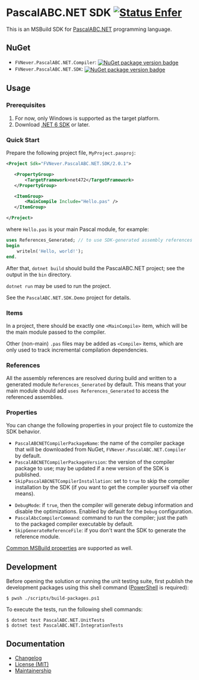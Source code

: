 PascalABC.NET SDK [![Status Enfer][status-enfer]][andivionian-status-classifier]
=================

This is an MSBuild SDK for [PascalABC.NET][pascalabc.net] programming language.

NuGet
-----

- `FVNever.PascalABC.NET.Compiler`: [<img valign="middle" src="https://img.shields.io/nuget/v/FVNever.PascalABC.NET.Compiler" alt="NuGet package version badge">][nuget.compiler.package]
- `FVNever.PascalABC.NET.SDK`: [<img valign="middle" src="https://img.shields.io/nuget/v/FVNever.PascalABC.NET.SDK" alt="NuGet package version badge">][nuget.sdk.package]

Usage
-----

### Prerequisites

1. For now, only Windows is supported as the target platform.
2. Download [.NET 6 SDK][dotnet.sdk] or later.

### Quick Start

Prepare the following project file, `MyProject.pasproj`:

```xml
<Project Sdk="FVNever.PascalABC.NET.SDK/2.0.1">

   <PropertyGroup>
       <TargetFramework>net472</TargetFramework>
   </PropertyGroup>

   <ItemGroup>
       <MainCompile Include="Hello.pas" />
   </ItemGroup>

</Project>
```

where `Hello.pas` is your main Pascal module, for example:

```pas
uses References_Generated; // to use SDK-generated assembly references
begin
    writeln('Hello, world!');
end.
```

After that, `dotnet build` should build the PascalABC.NET project; see the output in the `bin` directory.

`dotnet run` may be used to run the project.

See the `PascalABC.NET.SDK.Demo` project for details.

### Items

In a project, there should be exactly one `<MainCompile>` item, which will be the main module passed to the compiler.

Other (non-main) `.pas` files may be added as `<Compile>` items, which are only used to track incremental compilation dependencies.

### References

All the assembly references are resolved during build and written to a generated module `References_Generated` by default. This means that your main module should add `uses References_Generated` to access the referenced assemblies.

### Properties

You can change the following properties in your project file to customize the SDK behavior.

<!-- Sdk.props -->
- `PascalABCNETCompilerPackageName`: the name of the compiler package that will be downloaded from NuGet, `FVNever.PascalABC.NET.Compiler` by default.
- `PascalABCNETCompilerPackageVersion`: the version of the compiler package to use; may be updated if a new version of the SDK is published.
- `SkipPascalABCNETCompilerInstallation`: set to `true` to skip the compiler installation by the SDK (if you want to get the compiler yourself via other means).

<!-- Sdk.targets -->
- `DebugMode`: if `true`, then the compiler will generate debug information and disable the optimizations. Enabled by default for the `Debug` configuration.
- `PascalAbcCompilerCommand`: command to run the compiler; just the path to the packaged compiler executable by default.
- `SkipGenerateReferenceFile`: if you don't want the SDK to generate the reference module.

[Common MSBuild properties][msbuild.common-properties] are supported as well.

Development
-----------

Before opening the solution or running the unit testing suite, first publish the development packages using this shell command ([PowerShell][powershell] is required):

```console
$ pwsh ./scripts/build-packages.ps1
```

To execute the tests, run the following shell commands:

```console
$ dotnet test PascalABC.NET.UnitTests
$ dotnet test PascalABC.NET.IntegrationTests
```

Documentation
-------------

- [Changelog][docs.changelog]
- [License (MIT)][docs.license]
- [Maintainership][docs.maintainership]

[andivionian-status-classifier]: https://github.com/ForNeVeR/andivionian-status-classifier#status-enfer-
[docs.changelog]: CHANGELOG.md
[docs.license]: LICENSE.md
[docs.maintainership]: MAINTAINERSHIP.md
[dotnet.sdk]: https://dotnet.microsoft.com/en-us/download
[msbuild.common-properties]: https://learn.microsoft.com/en-us/visualstudio/msbuild/common-msbuild-project-properties?view=vs-2022
[nuget.compiler.package]: https://www.nuget.org/packages/FVNever.PascalABC.NET.Compiler/
[nuget.sdk.package]: https://www.nuget.org/packages/FVNever.PascalABC.NET.SDK/
[pascalabc.net.downloads]: http://pascalabc.net/en/download
[pascalabc.net]: http://pascalabc.net/en/
[powershell]: https://learn.microsoft.com/en-us/powershell/scripting/install/installing-powershell?view=powershell-7.2
[status-enfer]: https://img.shields.io/badge/status-enfer-orange.svg
